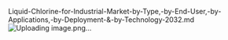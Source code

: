 Liquid-Chlorine-for-Industrial-Market-by-Type,-by-End-User,-by-Applications,-by-Deployment-&-by-Technology-2032.md
![Uploading image.png…]()
